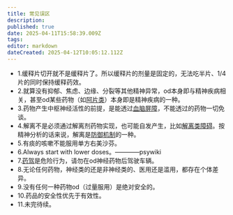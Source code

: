 ```yaml
---
title: 常见误区
description: 
published: true
date: 2025-04-11T15:58:39.009Z
tags: 
editor: markdown
dateCreated: 2025-04-12T10:05:12.112Z
---
```


- 1.缓释片切开就不是缓释片了。所以缓释片的剂量是固定的，无法吃半片、1/4片的同时保持缓释药效。
- 2.就算没有抑郁、焦虑、边缘、分裂等其他精神异常，od本身即与精神疾病相关，甚至od某些药物（如[阿片类](https://en.wikipedia.org/wiki/Drug_overdose#Causes)）本身即是精神疾病的一种。
- 3.药物产生中枢神经活性的前提，是能透过[血脑屏障](https://en.wikipedia.org/wiki/Blood%E2%80%93brain_barrier)，不能透过的药物一切免谈。
- 4.解离不是必须通过解离剂药物实现，也可能自发产生，比如[解离类障碍](https://en.wikipedia.org/wiki/Dissociative_disorders)。按精神分析的话来说，解离是[防御机制](https://en.wikipedia.org/wiki/Defence_mechanism)的一种。
- 5.有痰的咳嗽不能服用单方右美沙芬。
- 6.Always start with lower doses。————psywiki
- 7.[药驾](https://en.wikipedia.org/wiki/Drug-impaired_driving)是危险行为，请勿在od神经药物后驾驶车辆。
- 8.无论任何药物，神经类的还是非神经类的、医用还是滥用，都存在个体差异。
- 9.没有任何一种药物od（过量服用）是绝对安全的。
- 10.药品的安全性优先于有效性。
- 11.未完待续。

